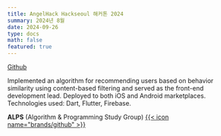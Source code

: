 ```yaml
---
title: AngelHack Hackseoul 해커톤 2024
summary: 2024년 8월
date: 2024-09-26
type: docs
math: false
featured: true
---
```


[Github](https://github.com/rkdbq/Roomie-v2)

Implemented an algorithm for recommending users based on behavior similarity using content-based filtering and served as the front-end development lead.
Deployed to both iOS and Android marketplaces.
Technologies used: Dart, Flutter, Firebase.

**ALPS** (Algorithm & Programming Study Group) [{{< icon name="brands/github" >}}](https://www.google.com) 